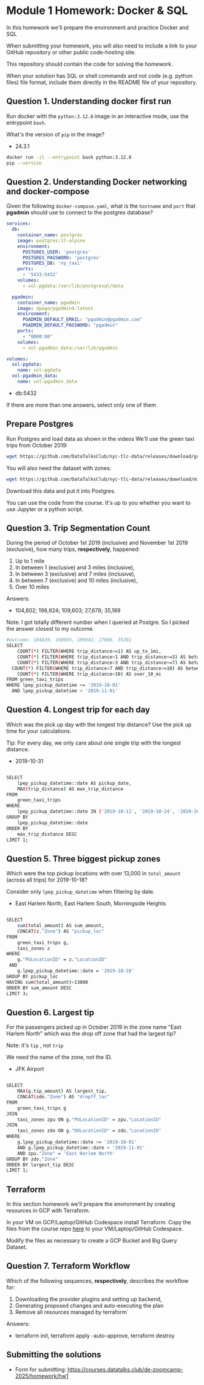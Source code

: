 # Module 1 Homework: Docker & SQL

In this homework we'll prepare the environment and practice
Docker and SQL

When submitting your homework, you will also need to include
a link to your GitHub repository or other public code-hosting
site.

This repository should contain the code for solving the homework. 

When your solution has SQL or shell commands and not code
(e.g. python files) file format, include them directly in
the README file of your repository.


## Question 1. Understanding docker first run 

Run docker with the `python:3.12.8` image in an interactive mode, use the entrypoint `bash`.

What's the version of `pip` in the image?

- 24.3.1

```bash
docker run -it --entrypoint bash python:3.12.8
pip --version
```

## Question 2. Understanding Docker networking and docker-compose

Given the following `docker-compose.yaml`, what is the `hostname` and `port` that **pgadmin** should use to connect to the postgres database?

```yaml
services:
  db:
    container_name: postgres
    image: postgres:17-alpine
    environment:
      POSTGRES_USER: 'postgres'
      POSTGRES_PASSWORD: 'postgres'
      POSTGRES_DB: 'ny_taxi'
    ports:
      - '5433:5432'
    volumes:
      - vol-pgdata:/var/lib/postgresql/data

  pgadmin:
    container_name: pgadmin
    image: dpage/pgadmin4:latest
    environment:
      PGADMIN_DEFAULT_EMAIL: "pgadmin@pgadmin.com"
      PGADMIN_DEFAULT_PASSWORD: "pgadmin"
    ports:
      - "8080:80"
    volumes:
      - vol-pgadmin_data:/var/lib/pgadmin  

volumes:
  vol-pgdata:
    name: vol-pgdata
  vol-pgadmin_data:
    name: vol-pgadmin_data
```

- db:5432

If there are more than one answers, select only one of them

##  Prepare Postgres

Run Postgres and load data as shown in the videos
We'll use the green taxi trips from October 2019:

```bash
wget https://github.com/DataTalksClub/nyc-tlc-data/releases/download/green/green_tripdata_2019-10.csv.gz
```

You will also need the dataset with zones:

```bash
wget https://github.com/DataTalksClub/nyc-tlc-data/releases/download/misc/taxi_zone_lookup.csv
```

Download this data and put it into Postgres.

You can use the code from the course. It's up to you whether
you want to use Jupyter or a python script.

## Question 3. Trip Segmentation Count

During the period of October 1st 2019 (inclusive) and November 1st 2019 (exclusive), how many trips, **respectively**, happened:
1. Up to 1 mile
2. In between 1 (exclusive) and 3 miles (inclusive),
3. In between 3 (exclusive) and 7 miles (inclusive),
4. In between 7 (exclusive) and 10 miles (inclusive),
5. Over 10 miles 

Answers:

- 104,802;  198,924;  109,603;  27,678;  35,189


Note: I got totally different number when I queried at Postgre. So I picked the answer closest to my outcome. 

```bash
#outcome: 104830, 198995, 109642, 27686, 35201
SELECT 
	COUNT(*) FILTER(WHERE trip_distance<=1) AS up_to_1mi,
	COUNT(*) FILTER(WHERE trip_distance>1 AND trip_distance<=3) AS between_1_and_3_mi,
	COUNT(*) FILTER(WHERE trip_distance>3 AND trip_distance<=7) AS between_3_and_7_mi,
  COUNT(*) FILTER(WHERE trip_distance>7 AND trip_distance<=10) AS between_7_and_10_mi,
	COUNT(*) FILTER(WHERE trip_distance>10) AS over_10_mi 
FROM green_taxi_trips
WHERE lpep_pickup_datetime >= '2019-10-01' 
  AND lpep_pickup_datetime < '2019-11-01'

```


## Question 4. Longest trip for each day

Which was the pick up day with the longest trip distance?
Use the pick up time for your calculations.

Tip: For every day, we only care about one single trip with the longest distance. 

- 2019-10-31

```bash

SELECT 
    lpep_pickup_datetime::date AS pickup_date,
    MAX(trip_distance) AS max_trip_distance
FROM 
    green_taxi_trips
WHERE 
    lpep_pickup_datetime::date IN ('2019-10-11', '2019-10-24', '2019-10-26', '2019-10-31')
GROUP BY 
    lpep_pickup_datetime::date
ORDER BY 
    max_trip_distance DESC
LIMIT 1;

```


## Question 5. Three biggest pickup zones

Which were the top pickup locations with over 13,000 in
`total_amount` (across all trips) for 2019-10-18?

Consider only `lpep_pickup_datetime` when filtering by date.
 
- East Harlem North, East Harlem South, Morningside Heights

```bash

SELECT 
    sum(total_amount) AS sum_amount,
	CONCAT(z."Zone") AS "pickup_loc"
FROM 
    green_taxi_trips g,
	taxi_zones z
WHERE 
    g."PULocationID" = z."LocationID"
 AND 
    g.lpep_pickup_datetime::date = '2019-10-18'
GROUP BY pickup_loc
HAVING sum(total_amount)>13000
ORDER BY sum_amount DESC
LIMIT 3;

```

## Question 6. Largest tip

For the passengers picked up in October 2019 in the zone
name "East Harlem North" which was the drop off zone that had
the largest tip?

Note: it's `tip` , not `trip`

We need the name of the zone, not the ID.

- JFK Airport

```bash

SELECT 
    MAX(g.tip_amount) AS largest_tip,
    CONCAT(zdo."Zone") AS "dropff_loc"
FROM 
    green_taxi_trips g
JOIN 
    taxi_zones zpu ON g."PULocationID" = zpu."LocationID"
JOIN
    taxi_zones zdo ON g."DOLocationID" = zdo."LocationID"
WHERE
    g.lpep_pickup_datetime::date >= '2019-10-01'
    AND g.lpep_pickup_datetime::date < '2019-11-01'
    AND zpu."Zone" = 'East Harlem North'
GROUP BY zdo."Zone"
ORDER BY largest_tip DESC
LIMIT 1;

```


## Terraform

In this section homework we'll prepare the environment by creating resources in GCP with Terraform.

In your VM on GCP/Laptop/GitHub Codespace install Terraform. 
Copy the files from the course repo
[here](../../../01-docker-terraform/1_terraform_gcp/terraform) to your VM/Laptop/GitHub Codespace.

Modify the files as necessary to create a GCP Bucket and Big Query Dataset.


## Question 7. Terraform Workflow

Which of the following sequences, **respectively**, describes the workflow for: 
1. Downloading the provider plugins and setting up backend,
2. Generating proposed changes and auto-executing the plan
3. Remove all resources managed by terraform`

Answers:
- terraform init, terraform apply -auto-approve, terraform destroy



## Submitting the solutions

* Form for submitting: https://courses.datatalks.club/de-zoomcamp-2025/homework/hw1
